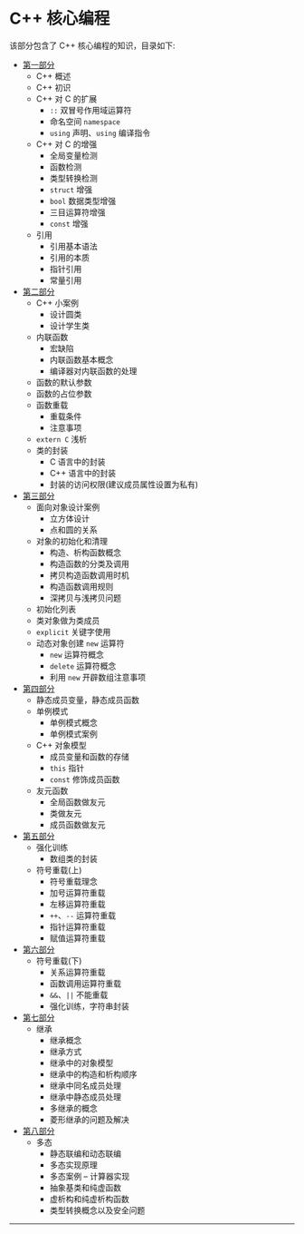 # C++ 核心编程

该部分包含了 C++ 核心编程的知识，目录如下:

* [第一部分](./notes/part1.md)
    * C++ 概述
    * C++ 初识
    * C++ 对 C 的扩展
        * `::` 双冒号作用域运算符
        * 命名空间 `namespace`
        * `using` 声明、`using` 编译指令
    * C++ 对 C 的增强
        * 全局变量检测
        * 函数检测
        * 类型转换检测
        * `struct` 增强
        * `bool` 数据类型增强
        * 三目运算符增强
        * `const` 增强
    * 引用
        * 引用基本语法
        * 引用的本质
        * 指针引用
        * 常量引用
* [第二部分](./notes/part2.md)
    * C++ 小案例
        * 设计圆类
        * 设计学生类
    * 内联函数
        * 宏缺陷
        * 内联函数基本概念
        * 编译器对内联函数的处理
    * 函数的默认参数
    * 函数的占位参数
    * 函数重载
        * 重载条件
        * 注意事项
    * `extern C` 浅析
    * 类的封装
        * C 语言中的封装
        * C++ 语言中的封装
        * 封装的访问权限(建议成员属性设置为私有)
* [第三部分](./notes/part3.md)
    * 面向对象设计案例
        * 立方体设计
        * 点和圆的关系
    * 对象的初始化和清理
        * 构造、析构函数概念
        * 构造函数的分类及调用
        * 拷贝构造函数调用时机
        * 构造函数调用规则
        * 深拷贝与浅拷贝问题
    * 初始化列表
    * 类对象做为类成员
    * `explicit` 关键字使用
    * 动态对象创建 `new` 运算符
        * `new` 运算符概念
        * `delete` 运算符概念
        * 利用 `new` 开辟数组注意事项
* [第四部分](./notes/part4.md)
    * 静态成员变量，静态成员函数
    * 单例模式
        * 单例模式概念
        * 单例模式案例
    * C++ 对象模型
        * 成员变量和函数的存储
        * `this` 指针
        * `const` 修饰成员函数
    * 友元函数
        * 全局函数做友元
        * 类做友元
        * 成员函数做友元
* [第五部分](./notes/part5.md)
    * 强化训练
        * 数组类的封装
    * 符号重载(上)
        * 符号重载理念
        * 加号运算符重载
        * 左移运算符重载
        * `++`、`--` 运算符重载
        * 指针运算符重载
        * 赋值运算符重载
* [第六部分](./notes/part6.md)
    * 符号重载(下)
        * 关系运算符重载
        * 函数调用运算符重载
        * `&&`、`||` 不能重载
        * 强化训练，字符串封装
* [第七部分](./notes/part7.md)
    * 继承
        * 继承概念
        * 继承方式
        * 继承中的对象模型
        * 继承中的构造和析构顺序
        * 继承中同名成员处理
        * 继承中静态成员处理
        * 多继承的概念
        * 菱形继承的问题及解决
* [第八部分](./notes/part8.md)
    * 多态
        * 静态联编和动态联编
        * 多态实现原理
        * 多态案例 – 计算器实现
        * 抽象基类和纯虚函数
        * 虚析构和纯虚析构函数
        * 类型转换概念以及安全问题

---
